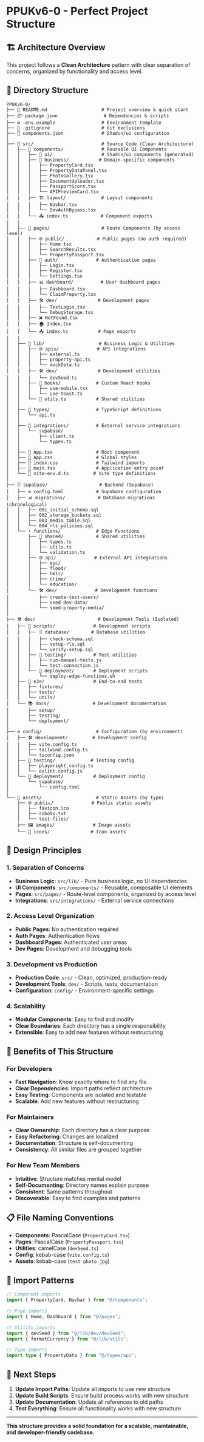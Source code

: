 # PPUKv6-0 - Perfect Project Structure

## 🏗️ **Architecture Overview**

This project follows a **Clean Architecture** pattern with clear separation of concerns, organized by functionality and access level.

## 📁 **Directory Structure**

```
PPUKv6-0/
├── 📄 README.md                    # Project overview & quick start
├── 📦 package.json                 # Dependencies & scripts
├── ⚙️ .env.example                 # Environment template
├── 🚫 .gitignore                   # Git exclusions
├── 🎨 components.json              # Shadcn/ui configuration
│
├── 🎯 src/                         # Source Code (Clean Architecture)
│   ├── 📱 components/              # Reusable UI Components
│   │   ├── 🎨 ui/                  # Shadcn/ui components (generated)
│   │   ├── 🏢 business/           # Domain-specific components
│   │   │   ├── PropertyCard.tsx
│   │   │   ├── PropertyDataPanel.tsx
│   │   │   ├── PhotoGallery.tsx
│   │   │   ├── DocumentUploader.tsx
│   │   │   ├── PassportScore.tsx
│   │   │   └── APIPreviewCard.tsx
│   │   ├── 🏗️ layout/             # Layout components
│   │   │   ├── Navbar.tsx
│   │   │   └── DevAuthBypass.tsx
│   │   └── 📤 index.ts            # Component exports
│   │
│   ├── 📄 pages/                   # Route Components (by access level)
│   │   ├── 🌐 public/            # Public pages (no auth required)
│   │   │   ├── Home.tsx
│   │   │   ├── SearchResults.tsx
│   │   │   └── PropertyPassport.tsx
│   │   ├── 🔐 auth/              # Authentication pages
│   │   │   ├── Login.tsx
│   │   │   ├── Register.tsx
│   │   │   └── Settings.tsx
│   │   ├── 📊 dashboard/          # User dashboard pages
│   │   │   ├── Dashboard.tsx
│   │   │   └── ClaimProperty.tsx
│   │   ├── 🛠️ dev/               # Development pages
│   │   │   ├── TestLogin.tsx
│   │   │   └── DebugStorage.tsx
│   │   ├── ❌ NotFound.tsx
│   │   ├── 🏠 Index.tsx
│   │   └── 📤 index.ts           # Page exports
│   │
│   ├── 🧠 lib/                    # Business Logic & Utilities
│   │   ├── 🌐 apis/              # API integrations
│   │   │   ├── external.ts
│   │   │   ├── property-api.ts
│   │   │   └── mockData.ts
│   │   ├── 🛠️ dev/               # Development utilities
│   │   │   └── devSeed.ts
│   │   ├── 🎣 hooks/             # Custom React hooks
│   │   │   ├── use-mobile.tsx
│   │   │   └── use-toast.ts
│   │   └── 🔧 utils.ts           # Shared utilities
│   │
│   ├── 📝 types/                 # TypeScript definitions
│   │   └── api.ts
│   │
│   ├── 🔌 integrations/          # External service integrations
│   │   └── supabase/
│   │       ├── client.ts
│   │       └── types.ts
│   │
│   ├── 🎨 App.tsx                # Root component
│   ├── 🎨 App.css                # Global styles
│   ├── 🎨 index.css              # Tailwind imports
│   ├── 🚀 main.tsx               # Application entry point
│   └── 📝 vite-env.d.ts         # Vite type definitions
│
├── 🗄️ supabase/                   # Backend (Supabase)
│   ├── ⚙️ config.toml            # Supabase configuration
│   ├── 📊 migrations/            # Database migrations (chronological)
│   │   ├── 001_initial_schema.sql
│   │   ├── 002_storage_buckets.sql
│   │   ├── 003_media_table.sql
│   │   └── 004_rls_policies.sql
│   └── ⚡ functions/             # Edge Functions
│       ├── 🔧 shared/            # Shared utilities
│       │   ├── types.ts
│       │   ├── utils.ts
│       │   └── validation.ts
│       ├── 🌐 api/              # External API integrations
│       │   ├── epc/
│       │   ├── flood/
│       │   ├── hmlr/
│       │   ├── crime/
│       │   └── education/
│       └── 🛠️ dev/              # Development functions
│           ├── create-test-users/
│           ├── seed-dev-data/
│           └── seed-property-media/
│
├── 🛠️ dev/                       # Development Tools (Isolated)
│   ├── 📜 scripts/              # Development scripts
│   │   ├── 🗄️ database/        # Database utilities
│   │   │   ├── check-schema.sql
│   │   │   ├── setup-rls.sql
│   │   │   └── verify-setup.sql
│   │   ├── 🧪 testing/          # Test utilities
│   │   │   ├── run-manual-tests.js
│   │   │   └── test-connection.js
│   │   └── 🚀 deployment/       # Deployment scripts
│   │       └── deploy-edge-functions.sh
│   ├── 🧪 e2e/                  # End-to-end tests
│   │   ├── fixtures/
│   │   ├── tests/
│   │   └── utils/
│   └── 📚 docs/                # Development documentation
│       ├── setup/
│       ├── testing/
│       └── deployment/
│
├── ⚙️ config/                    # Configuration (by environment)
│   ├── 🛠️ development/         # Development config
│   │   ├── vite.config.ts
│   │   ├── tailwind.config.ts
│   │   └── tsconfig.json
│   ├── 🧪 testing/             # Testing config
│   │   ├── playwright.config.ts
│   │   └── eslint.config.js
│   └── 🚀 deployment/           # Deployment config
│       └── supabase/
│           └── config.toml
│
└── 🎨 assets/                    # Static Assets (by type)
    ├── 🌐 public/              # Public static assets
    │   ├── favicon.ico
    │   ├── robots.txt
    │   └── test-files/
    ├── 🖼️ images/              # Image assets
    └── 🎯 icons/               # Icon assets
```

## 🎯 **Design Principles**

### **1. Separation of Concerns**

- **Business Logic**: `src/lib/` - Pure business logic, no UI dependencies
- **UI Components**: `src/components/` - Reusable, composable UI elements
- **Pages**: `src/pages/` - Route-level components, organized by access level
- **Integrations**: `src/integrations/` - External service connections

### **2. Access Level Organization**

- **Public Pages**: No authentication required
- **Auth Pages**: Authentication flows
- **Dashboard Pages**: Authenticated user areas
- **Dev Pages**: Development and debugging tools

### **3. Development vs Production**

- **Production Code**: `src/` - Clean, optimized, production-ready
- **Development Tools**: `dev/` - Scripts, tests, documentation
- **Configuration**: `config/` - Environment-specific settings

### **4. Scalability**

- **Modular Components**: Easy to find and modify
- **Clear Boundaries**: Each directory has a single responsibility
- **Extensible**: Easy to add new features without restructuring

## 🚀 **Benefits of This Structure**

### **For Developers**

- **Fast Navigation**: Know exactly where to find any file
- **Clear Dependencies**: Import paths reflect architecture
- **Easy Testing**: Components are isolated and testable
- **Scalable**: Add new features without restructuring

### **For Maintainers**

- **Clear Ownership**: Each directory has a clear purpose
- **Easy Refactoring**: Changes are localized
- **Documentation**: Structure is self-documenting
- **Consistency**: All similar files are grouped together

### **For New Team Members**

- **Intuitive**: Structure matches mental model
- **Self-Documenting**: Directory names explain purpose
- **Consistent**: Same patterns throughout
- **Discoverable**: Easy to find examples and patterns

## 📋 **File Naming Conventions**

- **Components**: PascalCase (`PropertyCard.tsx`)
- **Pages**: PascalCase (`PropertyPassport.tsx`)
- **Utilities**: camelCase (`devSeed.ts`)
- **Config**: kebab-case (`vite.config.ts`)
- **Assets**: kebab-case (`test-photo.jpg`)

## 🔄 **Import Patterns**

```typescript
// Component imports
import { PropertyCard, Navbar } from "@/components";

// Page imports
import { Home, Dashboard } from "@/pages";

// Utility imports
import { devSeed } from "@/lib/dev/devSeed";
import { formatCurrency } from "@/lib/utils";

// Type imports
import type { PropertyData } from "@/types/api";
```

## 🎯 **Next Steps**

1. **Update Import Paths**: Update all imports to use new structure
2. **Update Build Scripts**: Ensure build process works with new structure
3. **Update Documentation**: Update all references to old paths
4. **Test Everything**: Ensure all functionality works with new structure

---

**This structure provides a solid foundation for a scalable, maintainable, and developer-friendly codebase.**
